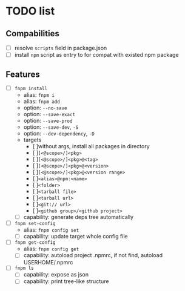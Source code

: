# TODO list

## Compabilities

- [ ] resolve `scripts` field in package.json
- [ ] install `npm` script as entry to for compat with existed npm package

## Features

- [ ] `fnpm install`
    - alias: `fnpm i`
    - alias: `fnpm add`
    - option: `--no-save`
    - option: `--save-exact`
    - option: `--save-prod`
    - option: `--save-dev`, `-S`
    - option: `--dev-dependency`, `-D`
    - targets
        - [ ]without args, install all packages in directory
        - [ ]`[<@scope>/]<pkg>`
        - [ ]`[<@scope>/]<pkg>@<tag>`
        - [ ]`[<@scope>/]<pkg>@<version>`
        - [ ]`[<@scope>/]<pkg>@<version range>`
        - [ ]`<alias>@npm:<name>`
        - [ ]`<folder>`
        - [ ]`<tarball file>`
        - [ ]`<tarball url>`
        - [ ]`<git:// url>`
        - [ ]`<github group>/<github project>`
    - [ ] capability: generate deps tree automatically

- [ ] `fnpm set-config`
    - alias: `fnpm config set`
    - [ ] capability: update target whole config file

- [ ] `fnpm get-config`
    - alias: `fnpm config get`
    - [ ] capability: autoload project .npmrc, if not find, autoload USERHOME/.npmrc

- [ ] `fnpm ls`
    - [ ] capability: expose as json
    - [ ] capability: print tree-like structure
